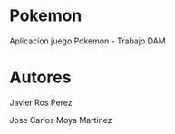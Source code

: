 # Pokemon
Aplicacion juego Pokemon - Trabajo DAM

# Autores

Javier Ros Perez

Jose Carlos Moya Martinez
